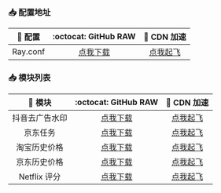 ### 📥 配置地址

| 📃 配置  |                                :octocat: GitHub RAW                                 |                                  🚀 CDN 加速                                  |
| :------: | :---------------------------------------------------------------------------------: | :---------------------------------------------------------------------------: |
| Ray.conf | [点我下载](https://raw.githubusercontent.com/fgprodigal/Surge-Rule/master/Ray.conf) | [点我起飞](https://cdn.jsdelivr.net/gh/fgprodigal/Surge-Rule@master/Ray.conf) |

### 📥 模块列表

|    📃 模块     |                                           :octocat: GitHub RAW                                            |                                             🚀 CDN 加速                                             |
| :------------: | :-------------------------------------------------------------------------------------------------------: | :-------------------------------------------------------------------------------------------------: |
| 抖音去广告水印 |     [点我下载](https://raw.githubusercontent.com/fgprodigal/Surge-Rule/master/Module/douyin.sgmodule)     |     [点我起飞](https://cdn.jsdelivr.net/gh/fgprodigal/Surge-Rule@master/Module/douyin.sgmodule)     |
|    京东任务    |    [点我下载](https://raw.githubusercontent.com/fgprodigal/Surge-Rule/master/Module/JD_task.sgmodule)     |    [点我起飞](https://cdn.jsdelivr.net/gh/fgprodigal/Surge-Rule@master/Module/JD_task.sgmodule)     |
|  淘宝历史价格  |    [点我下载](https://raw.githubusercontent.com/fgprodigal/Surge-Rule/master/Module/TB_price.sgmodule)    |    [点我起飞](https://cdn.jsdelivr.net/gh/fgprodigal/Surge-Rule@master/Module/TB_price.sgmodule)    |
|  京东历史价格  |    [点我下载](https://raw.githubusercontent.com/fgprodigal/Surge-Rule/master/Module/JD_price.sgmodule)    |    [点我起飞](https://cdn.jsdelivr.net/gh/fgprodigal/Surge-Rule@master/Module/JD_price.sgmodule)    |
|  Netflix 评分  | [点我下载](https://raw.githubusercontent.com/fgprodigal/Surge-Rule/master/Module/Netflix_rating.sgmodule) | [点我起飞](https://cdn.jsdelivr.net/gh/fgprodigal/Surge-Rule@master/Module/Netflix_rating.sgmodule) |
